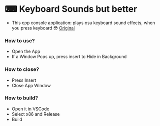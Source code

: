 # ⌨ Keyboard Sounds but better
- This cpp console application: plays osu keyboard sound effects, when you press keyboard 😳
[Original](https://github.com/KerimPotter/osu-keyboard-sounds-cpp)

### How to use?

- Open the App
- If a Window Pops up, press insert to Hide in Background

### How to close?

- Press Insert
- Close App Window

### How to build?

- Open it in VSCode
- Select x86 and Release
- Build
